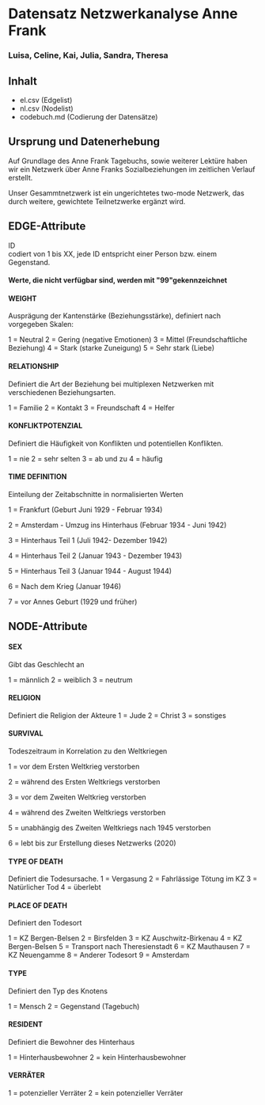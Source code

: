 # Datensatz Netzwerkanalyse Anne Frank #
### Luisa, Celine, Kai, Julia, Sandra, Theresa  ###

## Inhalt
- el.csv (Edgelist)
- nl.csv (Nodelist)
- codebuch.md (Codierung der Datensätze)

## Ursprung und Datenerhebung
Auf Grundlage des Anne Frank Tagebuchs, sowie weiterer Lektüre haben wir ein Netzwerk über Anne Franks Sozialbeziehungen im zeitlichen Verlauf erstellt.

Unser Gesammtnetzwerk ist ein ungerichtetes two-mode Netzwerk, das durch weitere, gewichtete Teilnetzwerke ergänzt wird. 


## EDGE-Attribute 

ID  
codiert von 1 bis XX, jede ID entspricht einer Person bzw. einem Gegenstand.

#### Werte, die nicht verfügbar sind, werden mit "99"gekennzeichnet 

#### WEIGHT  

Ausprägung der Kantenstärke (Beziehungsstärke), definiert nach vorgegeben Skalen:

1 = Neutral 
2 = Gering (negative Emotionen)
3 = Mittel (Freundschaftliche Beziehung)
4 = Stark (starke Zuneigung)
5 = Sehr stark (Liebe) 

#### RELATIONSHIP 

Definiert die Art der Beziehung bei multiplexen Netzwerken mit verschiedenen Beziehungsarten. 

1 = Familie
2 = Kontakt
3 = Freundschaft
4 = Helfer

#### KONFLIKTPOTENZIAL

Definiert die Häufigkeit von Konflikten und potentiellen Konflikten.

1 = nie
2 = sehr selten
3 = ab und zu 
4 = häufig 

#### TIME DEFINITION

Einteilung der Zeitabschnitte in normalisierten Werten

1 = Frankfurt (Geburt Juni 1929 - Februar 1934) 

2 = Amsterdam - Umzug ins Hinterhaus (Februar 1934 - Juni 1942) 

3 = Hinterhaus Teil 1 (Juli 1942- Dezember 1942)

4 = Hinterhaus Teil 2 (Januar 1943 - Dezember 1943) 

5 = Hinterhaus Teil 3 (Januar 1944 - August 1944) 

6 = Nach dem Krieg (Januar 1946)   

7 = vor Annes Geburt (1929 und früher)


## NODE-Attribute  
  
#### SEX  

Gibt das Geschlecht an

1 = männlich
2 = weiblich
3 = neutrum 
  

#### RELIGION

Definiert die Religion der Akteure 
1 = Jude
2 = Christ
3 = sonstiges 

#### SURVIVAL

Todeszeitraum in Korrelation zu den Weltkriegen

1 = vor dem Ersten Weltkrieg verstorben

2 = während des Ersten Weltkriegs verstorben

3 = vor dem Zweiten Weltkrieg verstorben 

4 = während des Zweiten Weltkriegs verstorben

5 = unabhängig des Zweiten Weltkriegs nach 1945 verstorben

6 = lebt bis zur Erstellung dieses Netzwerks (2020)


#### TYPE OF DEATH

Definiert die Todesursache.
1 = Vergasung 
2 = Fahrlässige Tötung im KZ 
3 = Natürlicher Tod
4 = überlebt

#### PLACE OF DEATH

Definiert den Todesort

1 = KZ Bergen-Belsen
2 = Birsfelden
3 = KZ Auschwitz-Birkenau
4 = KZ Bergen-Belsen
5 = Transport nach Theresienstadt
6 = KZ Mauthausen
7 = KZ Neuengamme
8 = Anderer Todesort
9 = Amsterdam

#### TYPE

Definiert den Typ des Knotens

1 = Mensch
2 = Gegenstand (Tagebuch)

#### RESIDENT

Definiert die Bewohner des Hinterhaus

1 = Hinterhausbewohner
2 = kein Hinterhausbewohner

#### VERRÄTER

1 = potenzieller Verräter
2 = kein potenzieller Verräter
